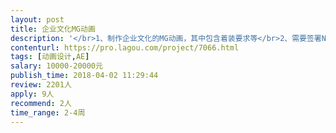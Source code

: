 ```yaml
---                
layout: post       
title: 企业文化MG动画           
description: '</br>1、制作企业文化的MG动画，其中包含着装要求等</br>2、需要签署NDA</br>3、已有分镜稿，需要制作内容并合成配音和音效还有字幕</br>'     
contenturl: https://pro.lagou.com/project/7066.html      
tags: [动画设计,AE]            
salary: 10000-20000元          
publish_time: 2018-04-02 11:29:44         
review: 2201人                   
apply: 9人                   
recommend: 2人                   
time_range: 2-4周              
---                 
```

